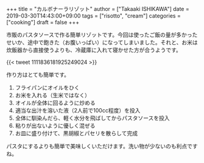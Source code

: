 +++
title = "カルボナーラリゾット"
author = ["Takaaki ISHIKAWA"]
date = 2019-03-30T14:43:00+09:00
tags = ["risotto", "cream"]
categories = ["cooking"]
draft = false
+++

市販のパスタソースで作る簡単リゾットです。今回は使ったご飯の量が多かったせいか、途中で飽きた（お腹いっぱい）になってしまいました。それと、お米は炊飯器から直接使うよりも、冷蔵庫に入れて寝かせた方が合うようです。

{{< tweet 1111836181925249024 >}}

作り方はとても簡単です。

1.  フライパンにオイルをひく
2.  お米を入れる（生米ではなく）
3.  オイルが全体に回るように炒める
4.  適当な出汁を溶いた液（2人前で100cc程度）を投入
5.  全体に馴染んだら、軽く水分を飛ばしてからパスタソースを投入
6.  粘りが出ないように優しく混ぜる
7.  お皿に盛り付けて、黒胡椒とパセリを散らして完成

パスタにするよりも簡単で美味しくいただけます。洗い物が少ないのも利点ですね。
